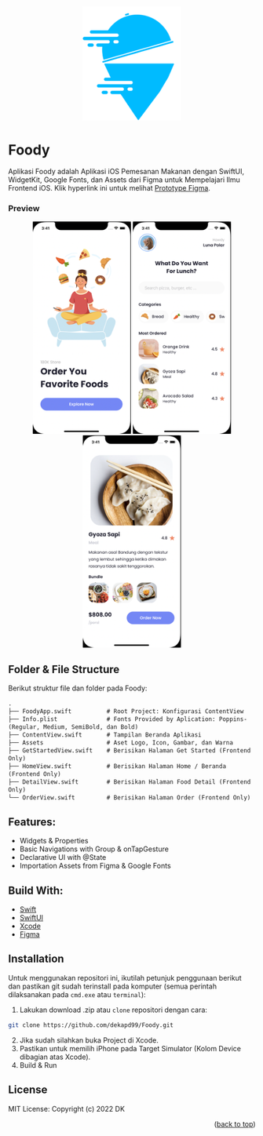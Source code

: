 <!-- ABOUT THE PROJECT -->
<p align="center">
  <a href="#" target="_blank"><img src="Foody.png" width="200"></a>
</p>

# Foody
Aplikasi Foody adalah Aplikasi iOS Pemesanan Makanan dengan SwiftUI, WidgetKit, Google Fonts, dan Assets dari Figma untuk Mempelajari Ilmu Frontend iOS. Klik hyperlink ini untuk melihat [Prototype Figma](https://www.figma.com/file/CeATh4s9pEvlbINBcEF6kk/Foody-UI-Design?node-id=0%3A1).

### Preview
<p align="center">
  <a href="#" target="_blank"><img src="1.png" width="200"></a>
  <a href="#" target="_blank"><img src="2.png" width="200"></a>
  <a href="#" target="_blank"><img src="3.png" width="200"></a>
</p>

<!-- ABOUT THE FILE & FOLDER STRUCTURE -->
## Folder & File Structure
Berikut struktur file dan folder pada Foody:

    .
    ├── FoodyApp.swift          # Root Project: Konfigurasi ContentView
    ├── Info.plist              # Fonts Provided by Aplication: Poppins-(Regular, Medium, SemiBold, dan Bold)
    ├── ContentView.swift       # Tampilan Beranda Aplikasi
    ├── Assets                  # Aset Logo, Icon, Gambar, dan Warna
    ├── GetStartedView.swift    # Berisikan Halaman Get Started (Frontend Only)
    ├── HomeView.swift          # Berisikan Halaman Home / Beranda (Frontend Only)
    ├── DetailView.swift        # Berisikan Halaman Food Detail (Frontend Only)
    └── OrderView.swift         # Berisikan Halaman Order (Frontend Only)

<!-- List of Features -->
## Features:

* Widgets & Properties
* Basic Navigations with Group & onTapGesture
* Declarative UI with @State
* Importation Assets from Figma & Google Fonts

<!-- Used Tools -->
## Build With:

* [Swift](https://www.swift.org/documentation/)
* [SwiftUI](https://developer.apple.com/documentation/swiftui/)
* [Xcode](https://developer.apple.com/xcode/)
* [Figma](https://www.figma.com/file/CeATh4s9pEvlbINBcEF6kk/Foody-UI-Design?node-id=0%3A1)

<!-- How to Install -->
## Installation
Untuk menggunakan repositori ini, ikutilah petunjuk penggunaan berikut dan pastikan git sudah terinstall pada komputer (semua perintah dilaksanakan pada `cmd.exe` atau `terminal`):

1. Lakukan download .zip atau `clone` repositori dengan cara:
```bash
git clone https://github.com/dekapd99/Foody.git
```

2. Jika sudah silahkan buka Project di Xcode.
3. Pastikan untuk memilih iPhone pada Target Simulator (Kolom Device dibagian atas Xcode). 
4. Build & Run

<!-- What Kind of License? -->
## License
MIT License: Copyright (c) 2022 DK

<p align="right">(<a href="#top">back to top</a>)</p>
